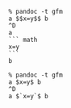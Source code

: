 ````
% pandoc -t gfm
a $$x=y$$ b
^D
a
``` math
x=y
```
b
````

````
% pandoc -t gfm
a $x=y$ b
^D
a $`x=y`$ b
````
